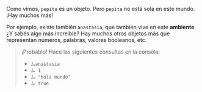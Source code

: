 Como vimos, `pepita` es un objeto. Pero `pepita` no está sola en este mundo. ¡Hay muchos más!

Por ejemplo, existe también `anastasia`, que también vive en este **ambiente**. ¿Y sabés algo más increible? Hay muchos otros objetos más que representan números, palabras, valores booleanos, etc.

> ¡Probablo! Hace las siguientes consultas en la consola: 
> 
> * `ムanastasia`
> * `ム 1`
> * `ム "hola mundo"`
> * `ム true`
